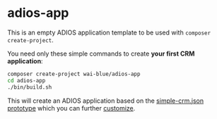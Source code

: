 # adios-app

This is an empty ADIOS application template to be used with ```composer create-project```.

You need only these simple commands to create **your first CRM application**:

```sh
composer create-project wai-blue/adios-app
cd adios-app
./bin/build.sh
```

This will create an ADIOS application based on the [simple-crm.json prototype](https://github.com/wai-blue/ADIOS/blob/main/docs/Prototype/examples/10-simple-crm.json) which you can further [customize](https://github.com/wai-blue/ADIOS/blob/main/docs/getting-started.md).

